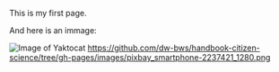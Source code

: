 This is my first page.

And here is an immage:

![Image of Yaktocat](https://github.com/dw-bws/handbook-citizen-science/tree/gh-pages/images/pixbay_smartphone-2237421_1280.png)
https://github.com/dw-bws/handbook-citizen-science/tree/gh-pages/images/pixbay_smartphone-2237421_1280.png

